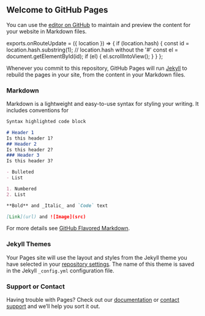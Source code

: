 ## Welcome to GitHub Pages

You can use the [editor on GitHub](https://github.com/UttamPa/uttampa.github.io/edit/main/index.md) to maintain and preview the content for your website in Markdown files.


exports.onRouteUpdate = ({ location }) => {
  if (location.hash) {
    const id = location.hash.substring(1); // location.hash without the '#'
    const el = document.getElementById(id);
    if (el) {
      el.scrollIntoView();
    }
  }
};

Whenever you commit to this repository, GitHub Pages will run [Jekyll](https://jekyllrb.com/) to rebuild the pages in your site, from the content in your Markdown files.

### Markdown

Markdown is a lightweight and easy-to-use syntax for styling your writing. It includes conventions for

```markdown
Syntax highlighted code block

# Header 1
Is this header 1?
## Header 2
Is this header 2?
### Header 3
Is this header 3?

- Bulleted
- List

1. Numbered
2. List

**Bold** and _Italic_ and `Code` text

[Link](url) and ![Image](src)
```

For more details see [GitHub Flavored Markdown](https://guides.github.com/features/mastering-markdown/).

### Jekyll Themes

Your Pages site will use the layout and styles from the Jekyll theme you have selected in your [repository settings](https://github.com/UttamPa/uttampa.github.io/settings). The name of this theme is saved in the Jekyll `_config.yml` configuration file.

### Support or Contact

Having trouble with Pages? Check out our [documentation](https://docs.github.com/categories/github-pages-basics/) or [contact support](https://support.github.com/contact) and we’ll help you sort it out.
